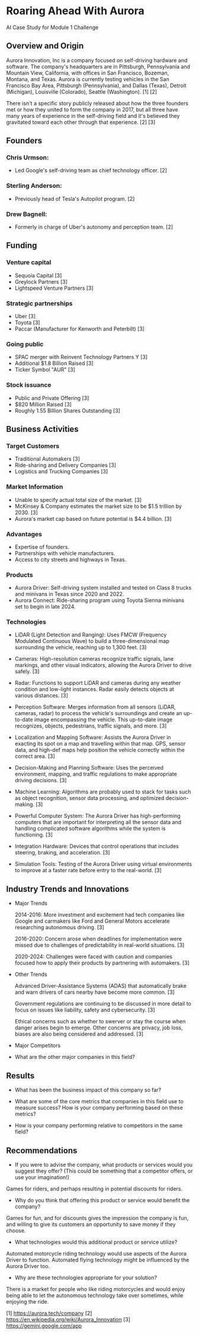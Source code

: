 # Roaring Ahead With Aurora 
AI Case Study for Module 1 Challenge

## Overview and Origin
Aurora Innovation, Inc is a company focused on self-driving hardware and software. The company's headquarters are in Pittsburgh, Pennsylvania and Mountain View, California, with offices in San Francisco, Bozeman, Montana, and Texas. Aurora is currently testing vehicles in the San Francisco Bay Area, Pittsburgh (Pennsylvania), and Dallas (Texas), Detroit (Michigan), Louisville (Colorado), Seattle (Washington). [1] [2]

There isn't a specific story publicly released about how the three founders met or how they united to form the company in 2017, but all three have many years of experience in the self-driving field and it's believed they gravitated toward each other through that experience. [2] [3]

## Founders

### Chris Urmson:
* Led Google's self-driving team as chief technology officer. [2]
### Sterling Anderson:
* Previously head of Tesla's Autopilot program. [2]
### Drew Bagnell:
* Formerly in charge of Uber's autonomy and perception team. [2] 

## Funding 

### Venture capital
* Sequoia Capital [3]
* Greylock Partners [3] 
* Lightspeed Venture Partners [3]

### Strategic partnerships
* Uber [3]
* Toyota [3]
* Paccar (Manufacturer for Kenworth and Peterbilt) [3]

### Going public
* SPAC merger with Reinvent Technology Partners Y [3]
* Additional $1.8 Billion Raised [3]
* Ticker Symbol "AUR" [3]

### Stock issuance
* Public and Private Offering [3]
* $820 Million Raised [3]
* Roughly 1.55 Billion Shares Outstanding [3]

## Business Activities

### Target Customers

* Traditional Automakers [3]
* Ride-sharing and Delivery Companies [3]
* Logistics and Trucking Companies [3]

### Market Information

* Unable to specify actual total size of the market. [3]
* McKinsey & Company estimates the market size to be $1.5 trillion by 2030. [3]
* Aurora's market cap based on future potential is $4.4 billion. [3]

### Advantages

* Expertise of founders.
* Partnerships with vehicle manufacturers.
* Access to city streets and highways in Texas.

### Products

* Aurora Driver: Self-driving system installed and tested on Class 8 trucks and minivans in Texas since 2020 and 2022.
* Aurora Connect: Ride-sharing program using Toyota Sienna minivans set to begin in late 2024.

### Technologies

* LiDAR (Light Detection and Ranging): Uses FMCW (Frequency Modulated Continuous Wave) to build a three-dimensional map surrounding the vehicle, reaching up to 1,300 feet. [3]

* Cameras: High-resolution cameras recognize traffic signals, lane markings, and other visual indicators, allowing the Aurora Driver to drive safely. [3]

* Radar: Functions to support LiDAR and cameras during any weather condition and low-light instances. Radar easily detects objects at various distances. [3]

* Perception Software: Merges information from all sensors (LiDAR, cameras, radar) to process the vehicle's surroundings and create an up-to-date image encompassing the vehicle. This up-to-date image recognizes, objects, pedestrians, traffic signals, and more. [3]

* Localization and Mapping Software: Assists the Aurora Driver in exacting its spot on a map and travelling within that map. GPS, sensor data, and high-def maps help position the vehicle correctly within the correct area. [3]

* Decision-Making and Planning Software: Uses the perceived environment, mapping, and traffic regulations to make appropriate driving decisions. [3]

* Machine Learning: Algorithms are probably used to stack for tasks such as object recognition, sensor data processing, and optimized decision-making. [3]

* Powerful Computer System: The Aurora Driver has high-performing computers that are important for interpreting all the sensor data and handling complicated software algorithms while the system is functioning. [3]

* Integration Hardware: Devices that control operations that includes steering, braking, and acceleration. [3]

* Simulation Tools: Testing of the Aurora Driver using virtual environments to improve at a faster rate before entry to the real-world. [3]

## Industry Trends and Innovations

* Major Trends

    2014-2016: More investment and excitement had tech companies like Google and carmakers like Ford and General Motors accelerate              researching autonomous driving. [3]

    2016-2020: Concern arose when deadlines for implementation were missed due to challenges of predictability in real-world situations. [3]

    2020-2024: Challenges were faced with caution and companies focused how to apply their products by partnering with automakers. [3]

* Other Trends

    Advanced Driver-Assistance Systems (ADAS) that automatically brake and warn drivers of cars nearby have become more common. [3]     

    Government regulations are continuing to be discussed in more detail to focus on issues like liability, safety and cybersecurity. [3]

    Ethical concerns such as whether to swerver or stay the course when danger arises begin to emerge. Other concerns are privacy, job          loss, biases are also being considered and addressed. [3]
    
* Major Competitors


* What are the other major companies in this field?

## Results

* What has been the business impact of this company so far?

* What are some of the core metrics that companies in this field use to measure success? How is your company performing based on these metrics?

* How is your company performing relative to competitors in the same field?

## Recommendations

* If you were to advise the company, what products or services would you suggest they offer? (This could be something that a competitor offers, or use your imagination!) 

Games for riders, and perhaps resulting in potential discounts for riders.

* Why do you think that offering this product or service would benefit the company?

Games for fun, and for discounts gives the impression the company is fun, and  willing to give its customers an opportunity to save money if they choose.

* What technologies would this additional product or service utilize?

Automated motorcycle riding technology would use aspects of the Aurora Driver to function. Automated flying technology might be influenced by the Aurora Driver too.

* Why are these technologies appropriate for your solution?

There is a market for people who like riding motorcycles and would enjoy being able to let the autonomous technology take over sometimes, while enjoying the ride.

[1] https://aurora.tech/company
[2] https://en.wikipedia.org/wiki/Aurora_Innovation
[3] https://gemini.google.com/app
